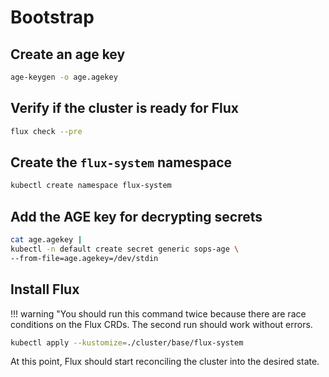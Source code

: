 # Bootstrap

## Create an age key

```sh
age-keygen -o age.agekey
```

## Verify if the cluster is ready for Flux
```sh
flux check --pre
```

## Create the `flux-system` namespace

```sh
kubectl create namespace flux-system
```

## Add the AGE key for decrypting secrets

```sh
cat age.agekey |
kubectl -n default create secret generic sops-age \
--from-file=age.agekey=/dev/stdin
```

## Install Flux

!!! warning "You should run this command twice because there are race conditions
on the Flux CRDs. The second run should work without errors.

```sh
kubectl apply --kustomize=./cluster/base/flux-system
```

At this point, Flux should start reconciling the cluster into the desired state.
